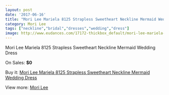 ```yaml
---
layout: post
date: '2017-06-16'
title: "Mori Lee Mariela 8125 Strapless Sweetheart Neckline Mermaid Wedding Dress"
category: Mori Lee
tags: ["neckline","bridal","dresses","wedding","dress"]
image: http://www.eudances.com/17172-thickbox_default/mori-lee-mariela-8125-strapless-sweetheart-neckline-mermaid-wedding-dress.jpg
---
```

Mori Lee Mariela 8125 Strapless Sweetheart Neckline Mermaid Wedding Dress

On Sales: **$0**
<a href="https://www.eudances.com/en/mori-lee/5017-mori-lee-mariela-8125-strapless-sweetheart-neckline-mermaid-wedding-dress.html"><amp-img layout="responsive" width="600" height="600" src="//www.eudances.com/17172-thickbox_default/mori-lee-mariela-8125-strapless-sweetheart-neckline-mermaid-wedding-dress.jpg" alt="Mori Lee Mariela 8125 Strapless Sweetheart Neckline Mermaid Wedding Dress 0" /></a>
<a href="https://www.eudances.com/en/mori-lee/5017-mori-lee-mariela-8125-strapless-sweetheart-neckline-mermaid-wedding-dress.html"><amp-img layout="responsive" width="600" height="600" src="//www.eudances.com/17175-thickbox_default/mori-lee-mariela-8125-strapless-sweetheart-neckline-mermaid-wedding-dress.jpg" alt="Mori Lee Mariela 8125 Strapless Sweetheart Neckline Mermaid Wedding Dress 1" /></a>
<a href="https://www.eudances.com/en/mori-lee/5017-mori-lee-mariela-8125-strapless-sweetheart-neckline-mermaid-wedding-dress.html"><amp-img layout="responsive" width="600" height="600" src="//www.eudances.com/17174-thickbox_default/mori-lee-mariela-8125-strapless-sweetheart-neckline-mermaid-wedding-dress.jpg" alt="Mori Lee Mariela 8125 Strapless Sweetheart Neckline Mermaid Wedding Dress 2" /></a>
<a href="https://www.eudances.com/en/mori-lee/5017-mori-lee-mariela-8125-strapless-sweetheart-neckline-mermaid-wedding-dress.html"><amp-img layout="responsive" width="600" height="600" src="//www.eudances.com/17173-thickbox_default/mori-lee-mariela-8125-strapless-sweetheart-neckline-mermaid-wedding-dress.jpg" alt="Mori Lee Mariela 8125 Strapless Sweetheart Neckline Mermaid Wedding Dress 3" /></a>

Buy it: [Mori Lee Mariela 8125 Strapless Sweetheart Neckline Mermaid Wedding Dress](https://www.eudances.com/en/mori-lee/5017-mori-lee-mariela-8125-strapless-sweetheart-neckline-mermaid-wedding-dress.html "Mori Lee Mariela 8125 Strapless Sweetheart Neckline Mermaid Wedding Dress")

View more: [Mori Lee](https://www.eudances.com/en/9-mori-lee "Mori Lee")